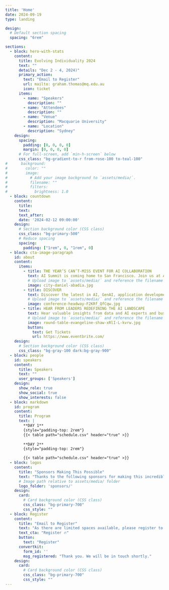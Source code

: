 ```yaml
---
title: 'Home'
date: 2024-09-19
type: landing

design:
  # Default section spacing
  spacing: "6rem"

sections:
  - block: hero-with-stats
    content:
      title: Evolving Individuality 2024
      text: ""
      details: "Dec 2 - 4, 2024)"
      primary_action:
        text: "Email to Register"
        url: mailto: graham.thomas@mq.edu.au
        icon: ticket
      items:
        - name: "Speakers"
          description: ""
        - name: "Attendees"
          description: ""
        - name: "Venue"
          description: "Macquarie University"
        - name: "Location"
          description: "Sydney"
    design:
      spacing:
        padding: [0, 0, 0, 0]
        margin: [0, 0, 0, 0]
      # For full-screen, add `min-h-screen` below
      css_class: "bg-gradient-to-r from-rose-100 to-teal-100"
#      background:
#        color: ""
#        image:
#          # Add your image background to `assets/media/`.
#          filename: ""
#          filters:
#            brightness: 1.0
  - block: countdown
    content:
      title: 
      text: 
      text_after: 
      date: '2024-02-12 09:00:00'
    design:
      # Section background color (CSS class)
      css_class: "bg-primary-500"
      # Reduce spacing
      spacing:
        padding: ["1rem", 0, "1rem", 0]
  - block: cta-image-paragraph
    id: about
    content:
      items:
        - title: THE YEAR’S CAN’T-MISS EVENT FOR AI COLLABORATION
          text: AI Summit is coming home to San Francisco. Join us at AI Summit 2024 to explore all the cutting-edge innovation the data cloud has to offer.
          # Upload image to `assets/media/` and reference the filename here
          image: city-daniel-abadia.jpg
        - title: DISCOVER
          text: Discover the latest in AI, GenAI, application development and much more.
          # Upload image to `assets/media/` and reference the filename here
          image: conference-headway-F2KRf_QfCqw.jpg
        - title: HEAR FROM LEADERS REDEFINING THE AI LANDSCAPE
          text: Hear valuable insights from data and AI experts and business leaders, while discovering the limitless possibilities of data, AI and application collaboration for your organization.
          # Upload image to `assets/media/` and reference the filename here
          image: round-table-evangeline-shaw-xRlI-L-kvrw.jpg
          button:
            text: Get Tickets
            url: https://www.eventbrite.com/
    design:
      # Section background color (CSS class)
      css_class: "bg-gray-100 dark:bg-gray-900"
  - block: people
    id: speakers
    content:
      title: Speakers
      text: ""
      user_groups: ['Speakers']
    design:
      show_role: true
      show_social: true
      show_interests: false
  - block: markdown
    id: program
    content:
      title: Program
      text: |
        **DAY 1**
        {style="padding-top: 2rem"}
        {{< table path="schedule.csv" header="true" >}}
        
        **DAY 2**
        {style="padding-top: 2rem"}

        {{< table path="schedule.csv" header="true" >}}
  - block: logos
    content:
      title: "Sponsors Making This Possible"
      text: "Thanks to the following sponsors for making this incredible event possible!"
      # Image path relative to assets/media/ folder
      logo_folder: 'sponsors/'
    design:
      card:
        # Card background color (CSS class)
        css_class: "bg-primary-700"
        css_style: ""
  - block: Register
    content:
      title: "Email to Register"
      text: "As there are limited spaces available, please register to attend"
      text_cta: "Register 🔥"
      button:
        text: "Register"
      convertkit:
        form_id: ''
        msg_registered: "Thank you. We will be in touch shortly."
    design:
      card:
        # Card background color (CSS class)
        css_class: "bg-primary-700"
        css_style: ""
---
```

